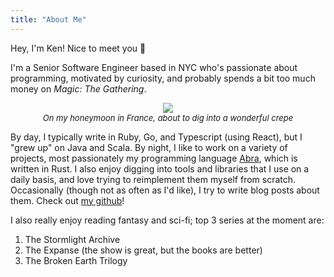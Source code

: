 ```yaml
---
title: "About Me"
---
```


Hey, I'm Ken! Nice to meet you 👋

I'm a Senior Software Engineer based in NYC who's passionate about programming, motivated by curiosity, and probably
spends a bit too much money on _Magic: The Gathering_.

<div style="display: flex; flex-direction: column;">
    <img style="margin: 0 auto;" src="/me.jpg">
    <em style="margin: 0 auto; font-size: 0.8125rem">On my honeymoon in France, about to dig into a wonderful crepe</em>
</div>

By day, I typically write in Ruby, Go, and Typescript (using React), but I "grew up" on Java and Scala. By night, I like
to work on a variety of projects, most passionately my programming language [Abra](https://abra.kenrg.co/), which is
written in Rust. I also enjoy digging into tools and libraries that I use on a daily basis, and love trying to
reimplement them myself from scratch. Occasionally (though not as often as I'd like), I try to write blog posts about
them. Check out [my github](https://github.com/kengorab)!

I also really enjoy reading fantasy and sci-fi; top 3 series at the moment are:

1. The Stormlight Archive
2. The Expanse (the show is great, but the books are better)
3. The Broken Earth Trilogy
